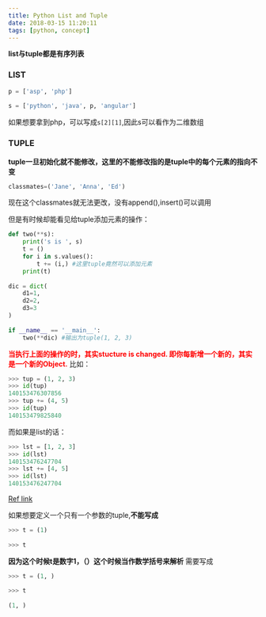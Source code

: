 ```yaml
---
title: Python List and Tuple
date: 2018-03-15 11:20:11
tags: [python, concept]
---
```


**list与tuple都是有序列表**

### LIST

```python
p = ['asp', 'php']
 
s = ['python', 'java', p, 'angular']
```

如果想要拿到php，可以写成`s[2][1]`,因此s可以看作为二维数组

### TUPLE
**tuple一旦初始化就不能修改，这里的不能修改指的是tuple中的每个元素的指向不变**
```python
classmates=('Jane', 'Anna', 'Ed')
```
现在这个classmates就无法更改，没有append(),insert()可以调用

但是有时候却能看见给tuple添加元素的操作：
```python
def two(**s):
    print('s is ', s)
    t = ()
    for i in s.values():
        t += (i,) #这里tuple竟然可以添加元素
    print(t)
 
dic = dict(
    d1=1,
    d2=2,
    d3=3
)
 
if __name__ == '__main__':
    two(**dic) #输出为tuple(1, 2, 3)
```
<span style="color: red">**当执行上面的操作的时，其实stucture is changed. 即你每新增一个新的，其实是一个新的Object.**</span>
比如：
```python
>>> tup = (1, 2, 3)
>>> id(tup)
140153476307856
>>> tup += (4, 5)
>>> id(tup)
140153479825840
```
而如果是list的话：
```python
>>> lst = [1, 2, 3]
>>> id(lst)
140153476247704
>>> lst += [4, 5]
>>> id(lst)
140153476247704
```

[Ref link](https://drillearningss.wordpress.com/2018/01/04/python-list-and-tuple/)

如果想要定义一个只有一个参数的tuple,**不能写成**
```python
>>> t = (1)
 
>>> t
```
**因为这个时候t是数字1，（）这个时候当作数学括号来解析**
需要写成
```python
>>> t = (1, )
 
>>> t
 
(1, )
```